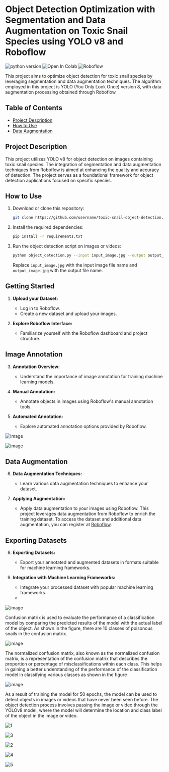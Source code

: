 # Object Detection Optimization with Segmentation and Data Augmentation on Toxic Snail Species using YOLO v8 and Roboflow

![python version](https://img.shields.io/badge/python-3.6%2C3.7%2C3.8-blue?logo=python)
![Open In Colab](https://colab.research.google.com/assets/colab-badge.svg)
![Roboflow](https://raw.githubusercontent.com/roboflow-ai/notebooks/main/assets/badges/roboflow-blogpost.svg)

This project aims to optimize object detection for toxic snail species by leveraging segmentation and data augmentation techniques. The algorithm employed in this project is YOLO (You Only Look Once) version 8, with data augmentation processing obtained through Roboflow.

## Table of Contents
- [Project Description](#project-description)
- [How to Use](#how-to-use)
- [Data Augmentation](#data-augmentation)

## Project Description

This project utilizes YOLO v8 for object detection on images containing toxic snail species. The integration of segmentation and data augmentation techniques from Roboflow is aimed at enhancing the quality and accuracy of detection. The project serves as a foundational framework for object detection applications focused on specific species.

## How to Use

1. Download or clone this repository:

    ```bash
    git clone https://github.com/username/toxic-snail-object-detection.git
    ```

2. Install the required dependencies:

    ```bash
    pip install -r requirements.txt
    ```

3. Run the object detection script on images or videos:

    ```bash
    python object_detection.py --input input_image.jpg --output output_image.jpg
    ```

    Replace `input_image.jpg` with the input image file name and `output_image.jpg` with the output file name.

## Getting Started

1. **Upload your Dataset:**
    - Log in to Roboflow.
    - Create a new dataset and upload your images.

2. **Explore Roboflow Interface:**
    - Familiarize yourself with the Roboflow dashboard and project structure.

## Image Annotation

3. **Annotation Overview:**
    - Understand the importance of image annotation for training machine learning models.     

4. **Manual Annotation:**
    - Annotate objects in images using Roboflow's manual annotation tools.

5. **Automated Annotation:**
    - Explore automated annotation options provided by Roboflow.

![image](https://github.com/reygaferdiansyah/Yolo8_With_Roboflow/assets/54634029/820627c2-4cb2-4f66-94aa-4d7443773d7d)

![image](https://github.com/reygaferdiansyah/Yolo8_With_Roboflow/assets/54634029/6b28c66b-ceaf-481e-b085-10752f7f1414)

## Data Augmentation

6. **Data Augmentation Techniques:**
    - Learn various data augmentation techniques to enhance your dataset.

7. **Applying Augmentation:**
    - Apply data augmentation to your images using Roboflow.
This project leverages data augmentation from Roboflow to enrich the training dataset. To access the dataset and additional data augmentation, you can register at [Roboflow](https://roboflow.com/).

## Exporting Datasets

8. **Exporting Datasets:**
    - Export your annotated and augmented datasets in formats suitable for machine learning frameworks.

9. **Integration with Machine Learning Frameworks:**
    - Integrate your processed dataset with popular machine learning frameworks.
    - 
![image](https://github.com/reygaferdiansyah/Yolo8_With_Roboflow/assets/54634029/00538e77-f3dc-4a2e-ae0a-1bc0811f4c01)

Confusion matrix is used to evaluate the performance of a classification model by comparing the predicted results of the model with the actual label of the object. As shown in the figure, there are 10 classes of poisonous snails in the confusion matrix.

![image](https://github.com/reygaferdiansyah/Yolo8_With_Roboflow/assets/54634029/17f1ad6a-8ea7-4415-84bc-dc9ef7c63d3f)

The normalized confusion matrix, also known as the normalized confusion matrix, is a representation of the confusion matrix that describes the proportion or percentage of misclassifications within each class. This helps in gaining a better understanding of the performance of the classification model in classifying various classes as shown in the figure 

![image](https://github.com/reygaferdiansyah/Yolo8_With_Roboflow/assets/54634029/c98f0eb4-5ce3-4518-9dc9-c236b618cc5a)

As a result of training the model for 50 epochs, the model can be used to detect objects in images or videos that have never been seen before. The object detection process involves passing the image or video through the YOLOv8 model, where the model will determine the location and class label of the object in the image or video.

![1](https://github.com/reygaferdiansyah/Yolo8_With_Roboflow/assets/54634029/b6fe22a0-3da0-494f-95bc-cdffa455408c)

![3](https://github.com/reygaferdiansyah/Yolo8_With_Roboflow/assets/54634029/eac631bb-a0a7-4645-9296-f6dbde913cbc)

![2](https://github.com/reygaferdiansyah/Yolo8_With_Roboflow/assets/54634029/16f88fc4-abf6-4da5-99b8-d8d4e439eb30)

![4](https://github.com/reygaferdiansyah/Yolo8_With_Roboflow/assets/54634029/7c4265dd-8840-4336-9a26-9895188ffe15)

![5](https://github.com/reygaferdiansyah/Yolo8_With_Roboflow/assets/54634029/c6193cc7-fa20-4d12-a153-687f8842ba19)

